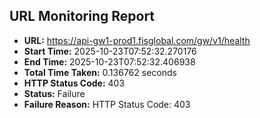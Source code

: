 ## URL Monitoring Report

- **URL:** https://api-gw1-prod1.fisglobal.com/gw/v1/health
- **Start Time:** 2025-10-23T07:52:32.270176
- **End Time:** 2025-10-23T07:52:32.406938
- **Total Time Taken:** 0.136762 seconds
- **HTTP Status Code:** 403
- **Status:** Failure
- **Failure Reason:** HTTP Status Code: 403
